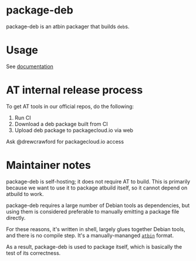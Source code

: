 # package-deb

package-deb is an atbin packager that builds `deb`s.

# Usage

See [documentation](http://anarchytools.org/docs/package-deb.html)

# AT internal release process

To get AT tools in our official repos, do the following:

1.  Run CI
2.  Download a deb package built from CI
3.  Upload deb package to packagecloud.io via web

Ask @drewcrawford for packagecloud.io access

# Maintainer notes

package-deb is self-hosting; it does not require AT to build.  This is primarily because we want to use it to package atbuild itself, so it cannot depend on atbuild to work.

package-deb requires a large number of Debian tools as dependencies, but using them is considered preferable to manually emitting a package file directly.

For these reasons, it's written in shell, largely glues together Debian tools, and there is no compile step.  It's a manually-mananged [`atbin`](http://anarchytools.org/docs/atbin.html) format.  

As a result, package-deb is used to package itself, which is basically the test of its correctness.



